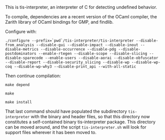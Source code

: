 This is tis-interpreter, an interpreter of C for detecting undefined behavior.

To compile, dependencies are a recent version of the OCaml compiler,
the Zarith library of OCaml bindings for GMP, and findlib.

Configure with:
```
./configure --prefix=`pwd`/tis-interpreter/tis-interpreter --disable-from_analysis --disable-gui --disable-impact --disable-inout --disable-metrics --disable-occurrence --disable-pdg --disable-postdominators --enable-rtegen --disable-scope --disable-slicing --disable-sparecode --enable-users --disable-aorai --disable-obfuscator --disable-report --disable-security_slicing --disable-wp --disable-wp-coq --disable-wp-why3 --disable-print_api --with-all-static
```

Then continue compilation:
```
make depend

make

make install
```

That last command should have populated the subdirectory
`tis-interpreter` with the binary and header files, so that this
directory now constitutes a self-contained binary tis-interpreter
package. This directory can be moved around, and the script
`tis-interpreter.sh` will look for support files wherever it has been
moved to.
